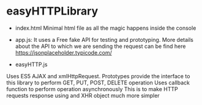 # easyHTTPLibrary

* index.html
Minimal html file as all the magic happens inside the console

* app.js:
It uses a Free fake API for testing and prototyping.
More details about the API to which we are sending the request can be find here
 https://jsonplaceholder.typicode.com/

* easyHTTP.js

Uses ES5 AJAX and xmlHttpRequest.
Prototypes provide the interface to this library to perform GET, PUT, POST, DELETE operation
Uses callback function to perform operation asynchronously
This is to make HTTP requests response using and XHR object much more simpler
